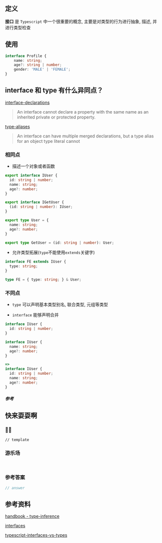 ## 定义 <Badge text='WIP' type='warning' />

**接口** 是 `Typescript` 中一个很重要的概念, 主要是对类型的行为进行抽象, 描述, 并进行类型检查

## 使用

```ts
interface Profile {
	name: string;
	age?: string | number;
	gender: 'MALE' | 'FEMALE';
}
```

## interface 和 type 有什么异同点？

[interface-declarations](https://github.com/Microsoft/TypeScript/blob/master/doc/spec.md#71-interface-declarations)

> An interface cannot declare a property with the same name as an inherited private or protected property.

[type-aliases](https://github.com/Microsoft/TypeScript/blob/master/doc/spec.md#310-type-aliases)

> An interface can have multiple merged declarations, but a type alias for an object type literal cannot

### 相同点

- 描述一个对象或者函数

```typescript
export interface IUser {
  id: string | number;
  name: string;
  age?: number;
}

export interface IGetUser {
  (id: string | number): IUser;
}

export type User = {
  name: string;
  age?: number;
}

export type GetUser = (id: string | number): User;

```

- 允许类型拓展(`type`不能使用`extends`关键字)

```typescript
interface FE extends IUser {
  type: string;
}

type FE = { type: string; } & User;

```

### 不同点

- `type` 可以声明基本类型别名, 联合类型, 元组等类型

- `interface` 能够声明合并

```typescript
interface IUser {
  id: string | number;
}

interface IUser {
  name: string;
  age?: number;
}

=>
interface IUser {
  id: string | number;
  name: string;
  age?: number;
}
```

##### 参考



## 快来耍耍啊

### 🌰🌰

<!-- 题目 -->

```
// template
```

### 游乐场

<br />

<Editor
  value='// enjoy yourself'
/>

### 参考答案

```ts
// answer
```

## 参考资料

[handbook - type-inference](https://www.typescriptlang.org/docs/handbook/type-inference.html)

[interfaces](https://basarat.gitbook.io/typescript/type-system/interfaces)

[typescript-interfaces-vs-types](https://stackoverflow.com/questions/37233735/typescript-interfaces-vs-types)
